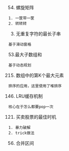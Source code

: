 
54. 螺旋矩阵
```text
1. 一筐带一筐
2. 转转转
```

3. 无重复字符的最长子串
```text
基于滑动窗格
```

53.最大子数组和
```text
基于动态规划
```

215. 数组中的第K个最大元素
```text
排序的应用，这里使用了堆排序
```

146. LRU缓存机制
```text
核心在于怎么都要pop一次
```


121. 买卖股票的最佳时机
```text
1. 暴力破解
2. trick做法
```

56. 合并区间
```text

```











